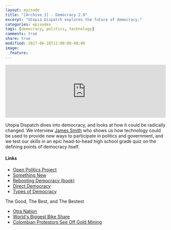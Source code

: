```yaml
---
layout: episode
title: "[Archive 3] - Democracy 2.0"
excerpt: "Utopia Dispatch explores the future of democracy."
categories: episodes
tags: [democracy, politics, technology]
comments: true
share: true
modified: 2017-06-28T12:00:00-08:00
image:
  feature:
---
```


<iframe width="100%" height="166" scrolling="no" frameborder="no" src="https://w.soundcloud.com/player/?url=https%3A//api.soundcloud.com/tracks/330653633&amp;color=ff5500&amp;auto_play=false&amp;hide_related=false&amp;show_comments=true&amp;show_user=true&amp;show_reposts=false"></iframe>


Utopia Dispatch dives into democracy, and looks at how it could be radically changed. We interview [James Smith](https://twitter.com/floppy) who shows us how technology could be used to provide new ways to participate in politics and government, and we test our skills in an epic head-to-head high school grade quiz on the defining points of democracy itself. 

#### Links

- [Open Politics Project](https://openpolitics.org.uk)
- [Something New](https://somethingnew.org.uk/)
- [Rebooting Democracy (book)](http://www.rebootdemocracy.org/book/)
- [Direct Democracy](https://en.wikipedia.org/wiki/Direct_democracy)
- [Types of Democracy](https://en.wikipedia.org/wiki/Types_of_democracy)

The Good, The Best, and The Bestest

- [Otra Nation](http://www.otranation.com/)
- [World's Biggest Bike Share](https://www.positive.news/2017/environment/27510/worlds-biggest-bike-share-scheme-clocks-115m-hires-per-year/)
- [Colombian Protestors See Off Gold Mining](http://www.theecologist.org/News/news_analysis/2989063/colombian_environmental_protestors_see_off_one_of_the_worlds_biggest_gold_mining_companies.html)
